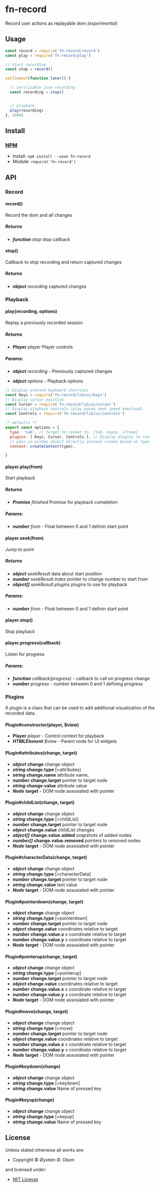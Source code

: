 <!-- TITLE/ -->

<h1>fn-record</h1>

<!-- /TITLE -->


<!-- DESCRIPTION/ -->

Record user actions as replayable dom *(experimental)*

<!-- /DESCRIPTION -->


## Usage
```js
const record = require('fn-record/record')
const play = require('fn-record/play')

// start recording
const stop = record()

setTimeout(function later() {

  // serilizable json recording
  const recording = stop()


  // playback
  play(recording)
}, 1000)

```
<!-- INSTALL/ -->

<h2>Install</h2>

<a href="https://npmjs.com" title="npm is a package manager for javascript"><h3>NPM</h3></a><ul>
<li>Install: <code>npm install --save fn-record</code></li>
<li>Module: <code>require('fn-record')</code></li></ul>

<!-- /INSTALL -->

## API

### Record

#### record()
Record the dom and all changes

##### Returns
* ***function*** *stop* stop callback

#### stop()
Callback to stop recording and return captured changes

##### Returns
* ****object**** *recording* captured changes

### Playback

#### play(recording, options)
Replay a previously recorded session

##### Returns
* ***Player*** *player* Player controls

##### Params:
* ***object*** *recording* - Previously captured changes

* ***object*** *options* - Playback options

```js
// Display pressed keyboard shortcuts
const Keys = require('fn-record/lib/ui/keys')
// Display cursor position
const Cursor = require('fn-record/lib/ui/cursor')
// Display playback controls [play pause seek speed doenload]
const Controls = require('fn-record/lib/ui/controls')

/* defaults */
export const options = {
  type: 'tab', // target to render to. [tab, popup, iframe]
  plugins: [ Keys, Cursor, Controls ], // Display plugins to use
  // pass in window object directly instead create based on type
  context: createContext(type),

}
```

#### player.play(from)
Start playback

##### Returns
* ***Promise*** *finished* Promise for playback completion

##### Params:
* ***number*** *from* - Float between 0 and 1 definin start point

#### player.seek(from)
Jump to point

##### Returns
* ***object*** *seekResult* data about start position
* ***number*** *seekResult.index* pointer to change number to start from
* ***object[]*** *seekResult.plugins* plugins to use for playback

##### Params:
* ***number*** *from* - Float between 0 and 1 definin start point


#### player.stop()
Stop playback

#### player.progress(callback)
Listen for progress

##### Params:
* ***function*** *callback(progress)* - callback to call on progress change
* ***number*** *progress* - number between 0 and 1 defining progress

### Plugins
A plugin is a class that can be used to add additional
visualization of the recorded data.

#### Plugin#constructor(player, $view)
* **Player** *player* - Control context for playback
* ***HTMLElement*** *$view* - Parent node for UI widgets

#### Plugin#attributes(change, target)
* ***object*** **change** change object
* ***string*** **change.type** [=attributes]
* ***string*** **change.name** attribute name,
* ***number*** **change.target** pointer to target node
* ***string*** **change.value** attribute value
* ***Node*** **target** - DOM node assosiated with pointer

#### Plugin#childList(change, target)
* ***object*** **change** change object
* ***string*** **change.type** [=childList]
* ***number*** **change.target** pointer to target node
* ***object*** **change.value** childList changes
* ***object[]*** **change.value.added** snapshots of added nodes
* ***number[]*** **change.value.removed** pointers to removed nodes
* ***Node*** **target** - DOM node assosiated with pointer

#### Plugin#characterData(change, target)
* ***object*** **change** change object
* ***string*** **change.type** [=characterData]
* ***number*** **change.target** pointer to target node
* ***string*** **change.value** text value
* ***Node*** **target** - DOM node assosiated with pointer

#### Plugin#pointerdown(change, target)
* ***object*** **change** change object
* ***string*** **change.type** [=pointerdown]
* ***number*** **change.target** pointer to target node
* ***object*** **change.value** coordinates relative to target
* ***number*** **change.value.x** x coordinate relative to target
* ***number*** **change.value.y** x coordinate relative to target
* ***Node*** **target** - DOM node assosiated with pointer

#### Plugin#pointerup(change, target)
* ***object*** **change** change object
* ***string*** **change.type** [=pointerup]
* ***number*** **change.target** pointer to target node
* ***object*** **change.value** coordinates relative to target
* ***number*** **change.value.x** x coordinate relative to target
* ***number*** **change.value.y** x coordinate relative to target
* ***Node*** **target** - DOM node assosiated with pointer

#### Plugin#move(change, target)
* ***object*** **change** change object
* ***string*** **change.type** [=move]
* ***number*** **change.target** pointer to target node
* ***object*** **change.value** coordinates relative to target
* ***number*** **change.value.x** x coordinate relative to target
* ***number*** **change.value.y** x coordinate relative to target
* ***Node*** **target** - DOM node assosiated with pointer

#### Plugin#keydown(change)
* ***object*** **change** change object
* ***string*** **change.type** [=keydown]
* ***string*** **change.value** Name of pressed key

#### Plugin#keyup(change)
* ***object*** **change** change object
* ***string*** **change.type** [=keyup]
* ***string*** **change.value** Name of pressed key

<!-- LICENSE/ -->

<h2>License</h2>

Unless stated otherwise all works are:

<ul><li>Copyright &copy; Øystein Ø. Olsen</li></ul>

and licensed under:

<ul><li><a href="http://spdx.org/licenses/MIT.html">MIT License</a></li></ul>

<!-- /LICENSE -->
